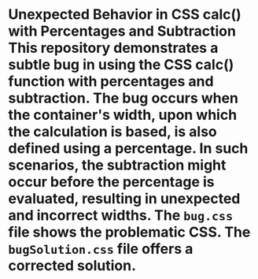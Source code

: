 # Unexpected Behavior in CSS calc() with Percentages and Subtraction This repository demonstrates a subtle bug in using the CSS calc() function with percentages and subtraction. The bug occurs when the container's width, upon which the calculation is based, is also defined using a percentage. In such scenarios, the subtraction might occur before the percentage is evaluated, resulting in unexpected and incorrect widths.  The `bug.css` file shows the problematic CSS.  The `bugSolution.css` file offers a corrected solution. 
